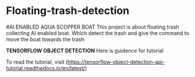 # Floating-trash-detection
#AI ENABLED AQUA SCOPPER BOAT
This project is about floating trash collecting AI enabled boat. Which detect the trash and give the command to move the boat towards the trash 

**TENSORFLOW OBJECT DETECTION**
Here is guidence for tutorial

To read the tutorial, visit (https://tensorflow-object-detection-api-tutorial.readthedocs.io/en/latest/)
